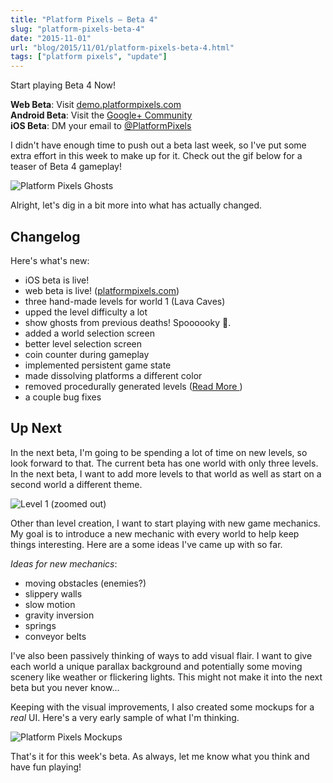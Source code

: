 ```yaml
---
title: "Platform Pixels – Beta 4"
slug: "platform-pixels-beta-4"
date: "2015-11-01"
url: "blog/2015/11/01/platform-pixels-beta-4.html"
tags: ["platform pixels", "update"]
---
```


Start playing Beta 4 Now!

**Web Beta**: Visit [demo.platformpixels.com](https://demo.platformpixels.com)<br>
**Android Beta**: Visit the [Google+ Community](https://plus.google.com/communities/113735941596133351612)<br>
**iOS Beta**: DM your email to [@PlatformPixels](https://twitter.com/PlatformPixels)

I didn't have enough time to push out a beta last week, so I've put some extra
effort in this week to make up for it. Check out the gif below for a teaser of
Beta 4 gameplay!

![Platform Pixels Ghosts](/images/platform-pixels/platformpixels-ghosts.gif)

Alright, let's dig in a bit more into what has actually changed.


Changelog
---------

Here's what's new:

- iOS beta is live!
- web beta is live! ([platformpixels.com](https://platformpixels.com))
- three hand-made levels for world 1 (Lava Caves)
- upped the level difficulty a lot
- show ghosts from previous deaths! Spoooooky 👻.
- added a world selection screen
- better level selection screen
- coin counter during gameplay
- implemented persistent game state
- made dissolving platforms a different color
- removed procedurally generated levels ([Read More ](/blog/2015/10/23/pros-and-cons-of-procedural-level-generation.html))
- a couple bug fixes


Up Next
-------

In the next beta, I'm going to be spending a lot of time on new levels, so look
forward to that. The current beta has one world with only three levels. In the
next beta, I want to add more levels to that world as well as start on a second
world a different theme.

![Level 1 (zoomed out)](/images/platform-pixels/platformpixels-new-levels.png)

Other than level creation, I want to start playing with new game mechanics. My
goal is to introduce a new mechanic with every world to help keep things
interesting. Here are a some ideas I've came up with so far.

*Ideas for new mechanics*:

- moving obstacles (enemies?)
- slippery walls
- slow motion
- gravity inversion
- springs
- conveyor belts

I've also been passively thinking of ways to add visual flair. I want to give
each world a unique parallax background and potentially some moving scenery like
weather or flickering lights. This might not make it into the next beta but you
never know...

Keeping with the visual improvements, I also created some mockups for a *real*
UI. Here's a very early sample of what I'm thinking.

![Platform Pixels Mockups](/images/platform-pixels/platformpixels-mockups.png)

That's it for this week's beta. As always, let me know what you think and have
fun playing!
